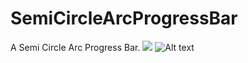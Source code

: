 # SemiCircleArcProgressBar
A Semi Circle Arc Progress Bar.
[![](https://jitpack.io/v/hadibtf/SemiCircleArcProgressBar.svg)](https://jitpack.io/#hadibtf/SemiCircleArcProgressBar)
![Alt text](SemiCircleArcProgressBar/DemoSC/1.png?raw=true "Optional Title")
